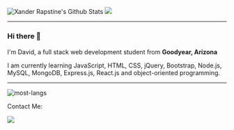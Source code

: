<img src="https://github-readme-stats.vercel.app/api?username=Ukarimu1&show_icons=true&show_icons=true&theme=tokyonight" alt="Xander Rapstine's Github Stats"></img>
![](https://komarev.com/ghpvc/?username=Ukarimu1&color=blueviolet&style=flat-square)


---

### Hi there 👋


<p>I'm David, a full stack web development student from <b>Goodyear, Arizona</b>  <img src="https://emojipedia-us.s3.dualstack.us-west-1.amazonaws.com/thumbs/120/emojipedia/132/flag-for-arizona-usaz_1f3f4-e0075-e0073-e0061-e007a-e007f.png" height="16"/></p>
<p>I am currently learning JavaScript, HTML, CSS, jQuery, Bootstrap, Node.js, MySQL, MongoDB, Express.js, React.js and object-oriented programming.</p>

---

​![​most-langs​](https://github-readme-stats.vercel.app/api/top-langs/?username=Ukarimu1&hide=javascript,html&theme=radical&layout=compact)

Contact Me:

[![](https://img.shields.io/badge/linkedin-%230077B5.svg?&style=for-the-badge&logo=linkedin&logoColor=white)](https://www.linkedin.com/in/david-griffin-a51193195)




<!--
**Ukarimu1/Ukarimu1** is a ✨ _special_ ✨ repository because its `README.md` (this file) appears on your GitHub profile.

Here are some ideas to get you started:

- 🔭 I’m currently working on ...
- 🌱 I’m currently learning ...
- 👯 I’m looking to collaborate on ...
- 🤔 I’m looking for help with ...
- 💬 Ask me about ...
- 📫 How to reach me: ...
- 😄 Pronouns: ...
- ⚡ Fun fact: ...
-->
